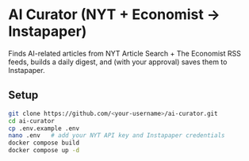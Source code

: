 # AI Curator (NYT + Economist → Instapaper)

Finds AI-related articles from NYT Article Search + The Economist RSS feeds, builds a daily digest, and (with your approval) saves them to Instapaper.

## Setup

```bash
git clone https://github.com/<your-username>/ai-curator.git
cd ai-curator
cp .env.example .env
nano .env   # add your NYT API key and Instapaper credentials
docker compose build
docker compose up -d
